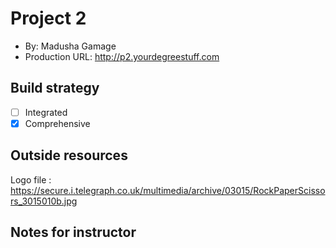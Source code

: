 # Project 2
+ By: Madusha Gamage
+ Production URL: <http://p2.yourdegreestuff.com>

## Build strategy
+ [ ] Integrated
+ [X] Comprehensive

## Outside resources
Logo file : https://secure.i.telegraph.co.uk/multimedia/archive/03015/RockPaperScissors_3015010b.jpg

## Notes for instructor
